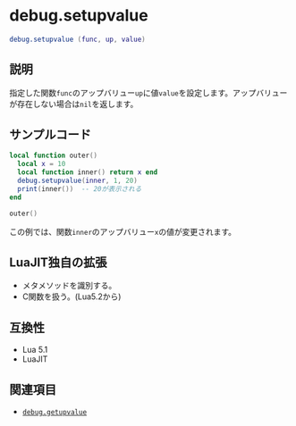# debug.setupvalue

```lua
debug.setupvalue (func, up, value)
```

## 説明

指定した関数`func`のアップバリュー`up`に値`value`を設定します。アップバリューが存在しない場合は`nil`を返します。

## サンプルコード

```lua
local function outer()
  local x = 10
  local function inner() return x end
  debug.setupvalue(inner, 1, 20)
  print(inner())  -- 20が表示される
end

outer()
```

この例では、関数`inner`のアップバリュー`x`の値が変更されます。

## LuaJIT独自の拡張

- メタメソッドを識別する。
- C関数を扱う。(Lua5.2から)

## 互換性

- Lua 5.1
- LuaJIT

## 関連項目

- [`debug.getupvalue`](getupvalue.md)